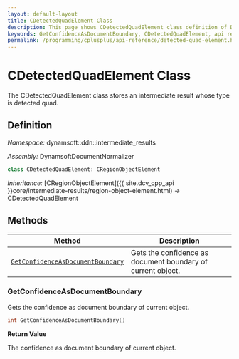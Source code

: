 ```yaml
---
layout: default-layout
title: CDetectedQuadElement Class
description: This page shows CDetectedQuadElement class definition of Dynamsoft Document Normalizer SDK C++ Edition.
keywords: GetConfidenceAsDocumentBoundary, CDetectedQuadElement, api reference
permalink: /programming/cplusplus/api-reference/detected-quad-element.html
---
```


# CDetectedQuadElement Class

The CDetectedQuadElement class stores an intermediate result whose type is detected quad.

## Definition

*Namespace:* dynamsoft::ddn::intermediate_results

*Assembly:* DynamsoftDocumentNormalizer

```cpp
class CDetectedQuadElement: CRegionObjectElement
```

*Inheritance:* [CRegionObjectElement]({{ site.dcv_cpp_api }}core/intermediate-results/region-object-element.html) -> CDetectedQuadElement

## Methods

| Method | Description |
|--------|-------------|
| [`GetConfidenceAsDocumentBoundary`](#getconfidenceasdocumentboundary) | Gets the confidence as document boundary of current object. |

### GetConfidenceAsDocumentBoundary

Gets the confidence as document boundary of current object.

```cpp
int GetConfidenceAsDocumentBoundary() 
```

**Return Value**

The confidence as document boundary of current object.
